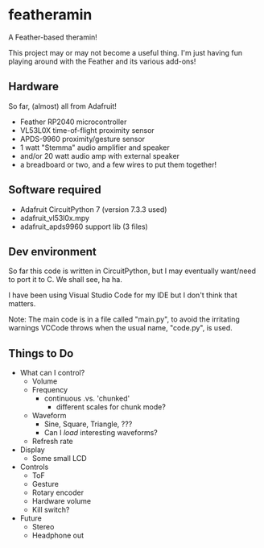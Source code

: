 # featheramin
A Feather-based theramin!

This project may or may not become a useful thing. I'm just having fun playing around with the Feather and its various add-ons!

## Hardware
So far, (almost) all from Adafruit!
 * Feather RP2040 microcontroller
 * VL53L0X time-of-flight proximity sensor
 * APDS-9960 proximity/gesture sensor
 * 1 watt "Stemma" audio amplifier and speaker
 *  and/or 20 watt audio amp with external speaker
 * a breadboard or two, and a few wires to put them together!

## Software required
 * Adafruit CircuitPython 7 (version 7.3.3 used)
 * adafruit_vl53l0x.mpy
 * adafruit_apds9960 support lib (3 files)

## Dev environment
So far this code is written in CircuitPython, but I may eventually want/need to port it to C. We shall see, ha ha.

I have been using Visual Studio Code for my IDE but I don't think that matters.

Note: The main code is in a file called "main.py", to avoid the irritating warnings VCCode throws when the usual name, "code.py", is used.


## Things to Do
 * What can I control?
   * Volume
   * Frequency
     * continuous .vs. 'chunked'
       * different scales for chunk mode?
   * Waveform
     * Sine, Square, Triangle, ???
     * Can I *load* interesting waveforms?
   * Refresh rate
 * Display
   * Some small LCD
 * Controls
   * ToF
   * Gesture
   * Rotary encoder
   * Hardware volume
   * Kill switch?
 * Future
   * Stereo
   * Headphone out

